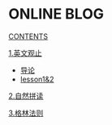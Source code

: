 # ONLINE BLOG

[CONTENTS](navigation.md)

[1.英文观止]()

*   [导论](1/导论.md)
*   [lesson1&amp;2]()

[2.自然拼读]()

[3.格林法则]()